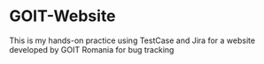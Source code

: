 # GOIT-Website
This is my hands-on practice using TestCase and Jira for a website developed by GOIT Romania for bug tracking 

